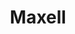---
inv_num: 2007-001
add_credit:
url: 2007-001-maxell
title: Maxell
year: '2007'
display_year: '2007'
medium: Four digital prints.
dims: 11.6 x 8.5 in
pitch: "​Scanning a 12 inch Maxell demonstration LP on an 11inch scanner."
ps:
live_url:
youtube:
related_code:
subheading:
download:
commission:
layout: things-i-made
---